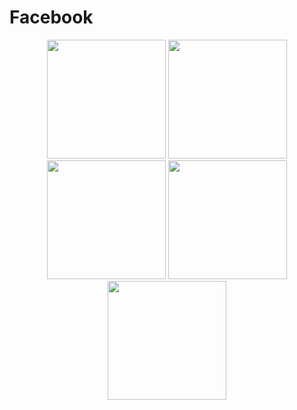 # Facebook

<p align="center">
  <img src="https://github.com/Ikhtiar76/Facebook1/assets/111075393/4377adc6-22c4-4666-abb4-7ed545bd3ce5" width="190" />
  <img src="https://github.com/Ikhtiar76/Facebook1/assets/111075393/be01e31a-9b69-4e9b-aa0a-e46db3ac7da7" width="190" /> 
  <img src="https://github.com/Ikhtiar76/Facebook1/assets/111075393/8f9ac76d-5ac9-4b8a-a715-ae481f4b4842" width="190" /> 
  <img src="https://github.com/Ikhtiar76/Facebook1/assets/111075393/f22e2b0a-d273-4fd7-a592-ef640ec96a44" width="190" /> 
  <img src="https://github.com/Ikhtiar76/Facebook1/assets/111075393/490068af-11d4-4b18-9b4f-5d082ab6860a" width="190" /> 
</p>

